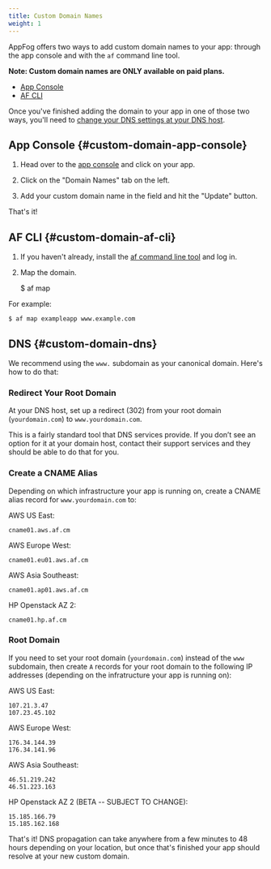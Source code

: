 ```yaml
---
title: Custom Domain Names
weight: 1
---
```


AppFog offers two ways to add custom domain names to your app: through the app console and with the `af` command line tool.

**Note: Custom domain names are ONLY available on paid plans.**

* [App Console](#custom-domain-app-console)
* [AF CLI](#custom-domain-af-cli)

Once you've finished adding the domain to your app in one of those two ways, you'll need to [change your DNS settings at your DNS host](#custom-domain-dns).

## App Console {#custom-domain-app-console}

1. Head over to the [app console](https://console.appfog.com) and click on your app.

2. Click on the "Domain Names" tab on the left.

3. Add your custom domain name in the field and hit the "Update" button.

That's it!

## AF CLI {#custom-domain-af-cli}

1. If you haven't already, install the [af command line tool](http://docs.appfog.com/getting-started/af-cli) and log in.

2. Map the domain.

    $ af map <appname> <url>

For example:

    $ af map exampleapp www.example.com

## DNS {#custom-domain-dns}

We recommend using the `www.` subdomain as your canonical domain. Here's how to do that:

### Redirect Your Root Domain

At your DNS host, set up a redirect (302) from your root domain (`yourdomain.com`) to `www.yourdomain.com`.

This is a fairly standard tool that DNS services provide. If you don’t see an option for it at your domain host, contact their support services and they should be able to do that for you.

### Create a CNAME Alias

Depending on which infrastructure your app is running on, create a CNAME alias record for `www.yourdomain.com` to:

AWS US East:

    cname01.aws.af.cm

AWS Europe West:

    cname01.eu01.aws.af.cm

AWS Asia Southeast:

	cname01.ap01.aws.af.cm

HP Openstack AZ 2:

    cname01.hp.af.cm

### Root Domain

If you need to set your root domain (`yourdomain.com`) instead of the `www` subdomain, then create `A` records for your root domain to the following IP addresses (depending on the infratructure your app is running on):

AWS US East:

	107.21.3.47
	107.23.45.102

AWS Europe West:

	176.34.144.39
	176.34.141.96

AWS Asia Southeast:

	46.51.219.242
	46.51.223.163

HP Openstack AZ 2 (BETA -- SUBJECT TO CHANGE):

    15.185.166.79
    15.185.162.168

That's it! DNS propagation can take anywhere from a few minutes to 48 hours depending on your location, but once that's finished your app should resolve at your new custom domain.
